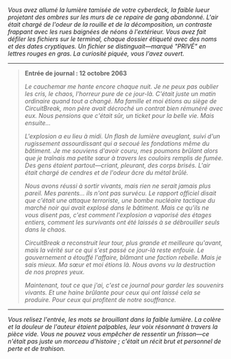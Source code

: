 _Vous avez allumé la lumière tamisée de votre cyberdeck, la faible lueur projetant des ombres sur les murs de ce repaire de gang abandonné. L'air était chargé de l'odeur de la rouille et de la décomposition, un contraste frappant avec les rues baignées de néons à l'extérieur. Vous avez fait défiler les fichiers sur le terminal, chaque dossier étiqueté avec des noms et des dates cryptiques. Un fichier se distinguait—marqué "PRIVÉ" en lettres rouges en gras. La curiosité piquée, vous l'avez ouvert._

---

> **Entrée de journal : 12 octobre 2063**
>
> _Le cauchemar me hante encore chaque nuit. Je ne peux pas oublier les cris, le chaos, l'horreur pure de ce jour-là. C'était juste un matin ordinaire quand tout a changé. Ma famille et moi étions au siège de CircuitBreak, mon père avait décroché un contrat bien rémunéré avec eux. Nous pensions que c'était sûr, un ticket pour la belle vie. Mais ensuite..._
>
> _L'explosion a eu lieu à midi. Un flash de lumière aveuglant, suivi d'un rugissement assourdissant qui a secoué les fondations même du bâtiment. Je me souviens d'avoir couru, mes poumons brûlant alors que je traînais ma petite sœur à travers les couloirs remplis de fumée. Des gens étaient partout—criant, pleurant, des corps brisés. L'air était chargé de cendres et de l'odeur âcre du métal brûlé._
>
> _Nous avons réussi à sortir vivants, mais rien ne serait jamais plus pareil. Mes parents... ils n'ont pas survécu. Le rapport officiel disait que c'était une attaque terroriste, une bombe nucléaire tactique du marché noir qui avait explosé dans le bâtiment. Mais ce qu'ils ne vous disent pas, c'est comment l'explosion a vaporisé des étages entiers, comment les survivants ont été laissés à se débrouiller seuls dans le chaos._
>
> _CircuitBreak a reconstruit leur tour, plus grande et meilleure qu'avant, mais la vérité sur ce qui s'est passé ce jour-là reste enfouie. Le gouvernement a étouffé l'affaire, blâmant une faction rebelle. Mais je sais mieux. Ma sœur et moi étions là. Nous avons vu la destruction de nos propres yeux._
>
> _Maintenant, tout ce que j'ai, c'est ce journal pour garder les souvenirs vivants. Et une haine brûlante pour ceux qui ont laissé cela se produire. Pour ceux qui profitent de notre souffrance._

---

_Vous relisez l'entrée, les mots se brouillant dans la faible lumière. La colère et la douleur de l'auteur étaient palpables, leur voix résonnant à travers la pièce vide. Vous ne pouvez vous empêcher de ressentir un frisson—ce n'était pas juste un morceau d'histoire ; c'était un récit brut et personnel de perte et de trahison._
